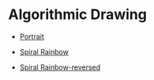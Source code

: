 # Algorithmic Drawing

* [Portrait](portrait)

* [Spiral Rainbow](rainbow)
  
* [Spiral Rainbow-reversed](rainbow-reversed)
